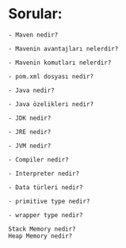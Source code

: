 # Sorular:


```Shell
- Maven nedir?
```

```Shell
- Mavenin avantajları nelerdir?
```

```Shell
- Mavenin komutları nelerdir?
```

```Shell
- pom.xml dosyası nedir?
```

```Shell
- Java nedir?
```

```Shell
- Java özelikleri nedir?
```

```Shell
- JDK nedir?
```

```Shell
- JRE nedir?
```

```Shell
- JVM nedir?
```

```Shell
- Compiler nedir?
```

```Shell
- Interpreter nedir? 
```

```Shell
- Data türleri nedir?
```

```Shell
- primitive type nedir?
```

```Shell
- wrapper type nedir?
```

```Shell
Stack Memory nedir?
Heap Memory nedir?
```

```Shell
```

```Shell
```

```Shell
```
